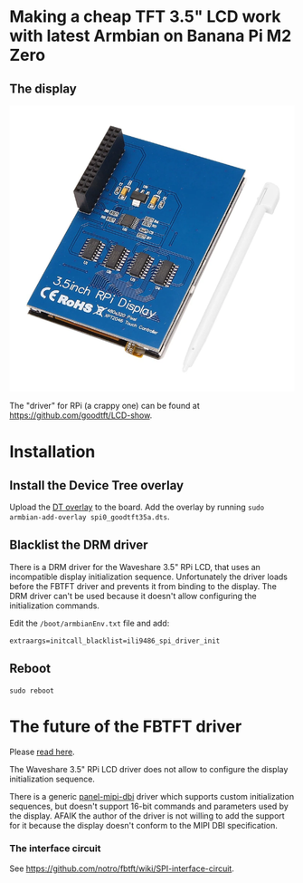 # Making a cheap TFT 3.5" LCD work with latest Armbian on Banana Pi M2 Zero

## The display

![A cheap TFT 3.5" LCD](/assets/images/tft35a.webp)

The "driver" for RPi (a crappy one) can be found at https://github.com/goodtft/LCD-show.

# Installation

## Install the Device Tree overlay

Upload the [DT overlay](spi0_goodtft35a.dts) to the board.
Add the overlay by running `sudo armbian-add-overlay spi0_goodtft35a.dts`.

## Blacklist the DRM driver

There is a DRM driver for the Waveshare 3.5" RPi LCD, that uses an incompatible display initialization sequence.
Unfortunately the driver loads before the FBTFT driver and prevents it from binding to the display.
The DRM driver can't be used because it doesn't allow configuring the initialization commands.

Edit the `/boot/armbianEnv.txt` file and add:
```
extraargs=initcall_blacklist=ili9486_spi_driver_init
```

## Reboot
```
sudo reboot
```

# The future of the FBTFT driver

Please [read here](https://github.com/notro/fbtft/wiki/DRM-drivers).

The Waveshare 3.5" RPi LCD driver does not allow to configure the display initialization sequence.

There is a generic [panel-mipi-dbi](https://github.com/notro/panel-mipi-dbi) driver which supports custom initialization sequences, but doesn't support 16-bit commands and parameters used by the display. AFAIK the author of the driver is not willing to add the support for it because the display doesn't conform to the MIPI DBI specification.

### The interface circuit

See https://github.com/notro/fbtft/wiki/SPI-interface-circuit.
